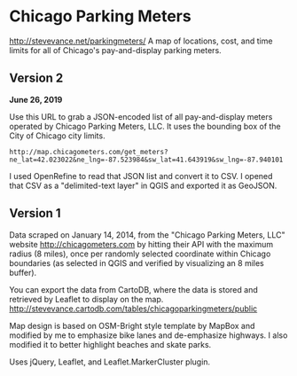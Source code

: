 Chicago Parking Meters
======================

http://stevevance.net/parkingmeters/
A map of locations, cost, and time limits for all of Chicago's pay-and-display parking meters.

## Version 2
**June 26, 2019**

Use this URL to grab a JSON-encoded list of all pay-and-display meters operated by Chicago Parking Meters, LLC. It uses the bounding box of the City of Chicago city limits. 

````
http://map.chicagometers.com/get_meters?ne_lat=42.023022&ne_lng=-87.523984&sw_lat=41.643919&sw_lng=-87.940101
````

I used OpenRefine to read that JSON list and convert it to CSV. I opened that CSV as a "delimited-text layer" in QGIS and exported it as GeoJSON.

## Version 1
Data scraped on January 14, 2014, from the "Chicago Parking Meters, LLC" website http://chicagometers.com by hitting their API with the maximum radius (8 miles), once per randomly selected coordinate within Chicago boundaries (as selected in QGIS and verified by visualizing an 8 miles buffer). 

You can export the data from CartoDB, where the data is stored and retrieved by Leaflet to display on the map. 
http://stevevance.cartodb.com/tables/chicagoparkingmeters/public

Map design is based on OSM-Bright style template by MapBox and modified by me to emphasize bike lanes and de-emphasize highways. I also modified it to better highlight beaches and skate parks.

Uses jQuery, Leaflet, and Leaflet.MarkerCluster plugin. 
